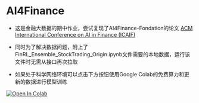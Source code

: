 # AI4Finance

- 这是金融大数据的期中作业，尝试复现了AI4Finance-Fondation的论文
[ACM International Conference on AI in Finance (ICAIF)](https://papers.ssrn.com/sol3/papers.cfm?abstract_id=3690996)

- 同时为了解决数据问题，附上了FinRL_Ensemble_StockTrading_Origin.ipynb文件需要的本地数据，运行该文件时无需从接口再次拉取

- 如果处于科学网络环境可以点击下方按钮使用Google Colab的免费算力和更新的数据进行模型训练

[![Open In Colab](https://colab.research.google.com/assets/colab-badge.svg)](https://colab.research.google.com/github/Cordy27/AI4Finance/blob/main/FinRL_Ensemble_StockTrading_recent.ipynb)